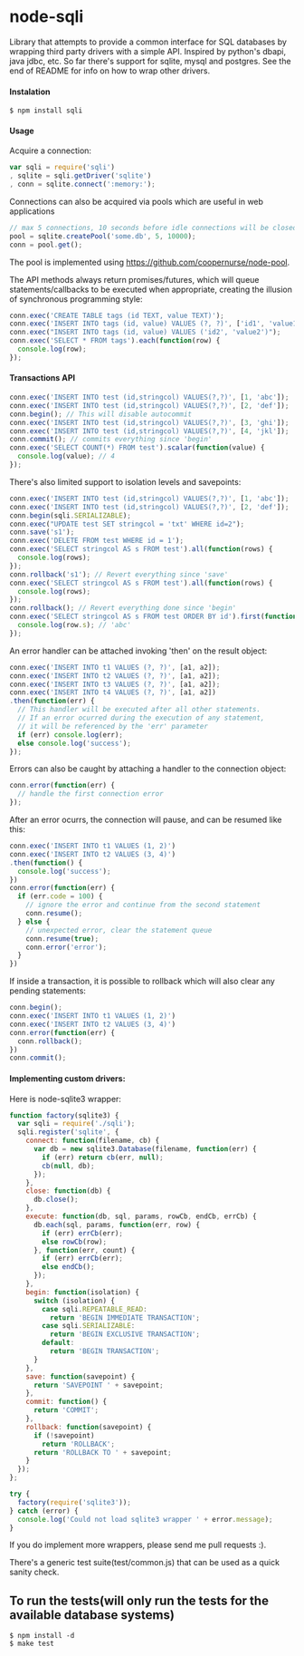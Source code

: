 # node-sqli

  Library that attempts to provide a common interface for SQL databases by
  wrapping third party drivers with a simple API. Inspired by python's
  dbapi, java jdbc, etc. So far there's support for sqlite, mysql and postgres.
  See the end of README for info on how to wrap other drivers.

#### Instalation

    $ npm install sqli

#### Usage

  Acquire a connection:

```js
var sqli = require('sqli')
, sqlite = sqli.getDriver('sqlite')
, conn = sqlite.connect(':memory:');
```

  Connections can also be acquired via pools which are useful in web applications

```js
// max 5 connections, 10 seconds before idle connections will be closed
pool = sqlite.createPool('some.db', 5, 10000);
conn = pool.get();
```

  The pool is implemented using https://github.com/coopernurse/node-pool.

  The API methods always return promises/futures, which will queue statements/callbacks
  to be executed when appropriate, creating the illusion of synchronous programming
  style:

```js
conn.exec('CREATE TABLE tags (id TEXT, value TEXT)');
conn.exec('INSERT INTO tags (id, value) VALUES (?, ?)', ['id1', 'value1']);
conn.exec("INSERT INTO tags (id, value) VALUES ('id2', 'value2')");
conn.exec('SELECT * FROM tags').each(function(row) {
  console.log(row);
});
```

#### Transactions API

```js
conn.exec('INSERT INTO test (id,stringcol) VALUES(?,?)', [1, 'abc']);
conn.exec('INSERT INTO test (id,stringcol) VALUES(?,?)', [2, 'def']);
conn.begin(); // This will disable autocommit
conn.exec('INSERT INTO test (id,stringcol) VALUES(?,?)', [3, 'ghi']);
conn.exec('INSERT INTO test (id,stringcol) VALUES(?,?)', [4, 'jkl']);
conn.commit(); // commits everything since 'begin'
conn.exec('SELECT COUNT(*) FROM test').scalar(function(value) {
  console.log(value); // 4
});
```

  There's also limited support to isolation levels and savepoints:

```js
conn.exec('INSERT INTO test (id,stringcol) VALUES(?,?)', [1, 'abc']);
conn.exec('INSERT INTO test (id,stringcol) VALUES(?,?)', [2, 'def']);
conn.begin(sqli.SERIALIZABLE);
conn.exec("UPDATE test SET stringcol = 'txt' WHERE id=2");
conn.save('s1');
conn.exec('DELETE FROM test WHERE id = 1');
conn.exec('SELECT stringcol AS s FROM test').all(function(rows) {
  console.log(rows);
});
conn.rollback('s1'); // Revert everything since 'save'
conn.exec('SELECT stringcol AS s FROM test').all(function(rows) {
  console.log(rows);
});
conn.rollback(); // Revert everything done since 'begin'
conn.exec('SELECT stringcol AS s FROM test ORDER BY id').first(function(row) {
  console.log(row.s); // 'abc'
});
```

  An error handler can be attached invoking 'then' on the result object:

```js
conn.exec('INSERT INTO t1 VALUES (?, ?)', [a1, a2]);
conn.exec('INSERT INTO t2 VALUES (?, ?)', [a1, a2]);
conn.exec('INSERT INTO t3 VALUES (?, ?)', [a1, a2]);
conn.exec('INSERT INTO t4 VALUES (?, ?)', [a1, a2])
.then(function(err) {
  // This handler will be executed after all other statements.
  // If an error ocurred during the execution of any statement,
  // it will be referenced by the 'err' parameter
  if (err) console.log(err);
  else console.log('success');
});
``` 

  Errors can also be caught by attaching a handler to the connection object:

```js
conn.error(function(err) {
  // handle the first connection error
});
```

  After an error ocurrs, the connection will pause, and can be resumed like this:

```js
conn.exec('INSERT INTO t1 VALUES (1, 2)')
conn.exec('INSERT INTO t2 VALUES (3, 4)')
.then(function() {
  console.log('success');
})
conn.error(function(err) {
  if (err.code = 100) {
    // ignore the error and continue from the second statement
    conn.resume();
  } else {
    // unexpected error, clear the statement queue
    conn.resume(true);
    conn.error('error');
  }
})
```

  If inside a transaction, it is possible to rollback which will also clear
  any pending statements:

```js
conn.begin();
conn.exec('INSERT INTO t1 VALUES (1, 2)')
conn.exec('INSERT INTO t2 VALUES (3, 4)')
conn.error(function(err) {
  conn.rollback();
})
conn.commit();
```

#### Implementing custom drivers:

  Here is node-sqlite3 wrapper:

```js
function factory(sqlite3) {
  var sqli = require('./sqli');
  sqli.register('sqlite', {
    connect: function(filename, cb) {
      var db = new sqlite3.Database(filename, function(err) {
        if (err) return cb(err, null);
        cb(null, db);
      });
    },
    close: function(db) {
      db.close();
    },
    execute: function(db, sql, params, rowCb, endCb, errCb) {
      db.each(sql, params, function(err, row) {
        if (err) errCb(err);
        else rowCb(row);
      }, function(err, count) {
        if (err) errCb(err);
        else endCb();
      });
    },
    begin: function(isolation) {
      switch (isolation) {
        case sqli.REPEATABLE_READ:
          return 'BEGIN IMMEDIATE TRANSACTION';
        case sqli.SERIALIZABLE:
          return 'BEGIN EXCLUSIVE TRANSACTION';
        default:
          return 'BEGIN TRANSACTION';
      }
    },
    save: function(savepoint) {
      return 'SAVEPOINT ' + savepoint;
    },
    commit: function() {
      return 'COMMIT';
    },
    rollback: function(savepoint) {
      if (!savepoint)
        return 'ROLLBACK';
      return 'ROLLBACK TO ' + savepoint;
    }
  });
};

try {
  factory(require('sqlite3'));
} catch (error) {
  console.log('Could not load sqlite3 wrapper ' + error.message);
}
```

  If you do implement more wrappers, please send me pull requests :).

  There's a generic test suite(test/common.js) that can be used as a quick sanity check.

## To run the tests(will only run the tests for the available database systems)

    $ npm install -d
    $ make test
